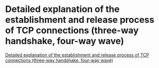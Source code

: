 # Detailed explanation of the establishment and release process of TCP connections (three-way handshake, four-way wave)
[Detailed explanation of the establishment and release process of TCP connections (three-way handshake, four-way wave)](https://aiwithcloud.com/2022/09/19/detailed_explanation_of_the_establishment_and_release_process_of_tcp_connections_three_way_handshake_four_way_wave/)